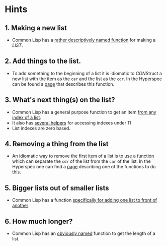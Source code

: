 # Hints

## 1. Making a new list

- Common Lisp has a [rather descriptively named function][hyper-list] for making a _LIST_.

## 2. Add things to the list.

- To add something to the beginning of a list it is idiomatic to *CONS*truct a new list with the item as the `car` and the list as the `cdr`. In the Hyperspec can be found a [page][hyper-cons] that describes this function.

## 3. What's next thing(s) on the list?

- Common Lisp has a general purpose function to get an item [from any index of a list][hyper-nth].
- It also has [several helpers][hyper-first-tenth] for accessing indexes under 11
- List indexes are zero based.

## 4. Removing a thing from the list

- An idiomatic way to remove the first item of a list is to use a function which can separate the `cdr` of the list from the `car` of the list. In the Hyperspec one can find a [page][hyper-rest] describing one of the functions to do this.

## 5. Bigger lists out of smaller lists

- Common Lisp has a function [specifically for adding one list to front of another][hyper-append]

## 6. How much longer?

- Common Lisp has an [obviously named][hyper-length] function to get the length of a list.

[hyper-append]: http://www.lispworks.com/documentation/HyperSpec/Body/f_append.htm
[hyper-cons]: http://www.lispworks.com/documentation/HyperSpec/Body/f_cons.htm
[hyper-first-tenth]: http://www.lispworks.com/documentation/HyperSpec/Body/f_firstc.htm
[hyper-length]: http://www.lispworks.com/documentation/HyperSpec/Body/f_length.htm
[hyper-list]: http://www.lispworks.com/documentation/HyperSpec/Body/f_list_.htm
[hyper-nth]: http://www.lispworks.com/documentation/HyperSpec/Body/f_nth.htm
[hyper-rest]: http://www.lispworks.com/documentation/HyperSpec/Body/f_rest.htm